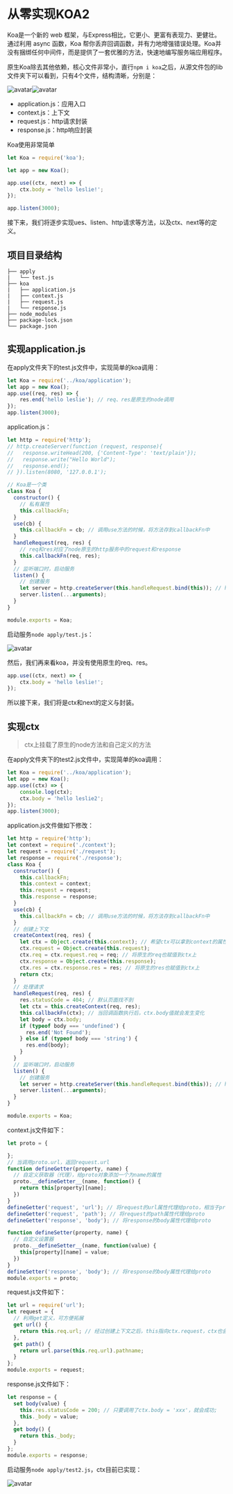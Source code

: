 # 从零实现KOA2
Koa是一个新的 web 框架，与Express相比，它更小、更富有表现力、更健壮。通过利用 async 函数，Koa 帮你丢弃回调函数，并有力地增强错误处理。Koa并没有捆绑任何中间件，而是提供了一套优雅的方法，快速地编写服务端应用程序。

原生Koa除去其他依赖，核心文件非常小，直行`npm i koa`之后，从源文件包的lib文件夹下可以看到，只有4个文件，结构清晰，分别是：

![avatar](/images/md-images/build-koa2/k0.png)![avatar](/images/md-images/build-koa2/k1.png)

- application.js：应用入口
- context.js：上下文
- request.js：http请求封装
- response.js：http响应封装

Koa使用非常简单
```js
let Koa = require('koa');

let app = new Koa();

app.use((ctx, next) => {
    ctx.body = 'hello leslie!';
});

app.listen(3000);
```
接下来，我们将逐步实现ues、listen、http请求等方法，以及ctx、next等的定义。

## 项目目录结构
```
├── apply
|   └── test.js
├── koa
|   ├── application.js
|   ├── context.js
|   ├── request.js
|   └── response.js
├── node_modules
├── package-lock.json
└── package.json
```

## 实现application.js
在apply文件夹下的test.js文件中，实现简单的koa调用：
```js
let Koa = require('../koa/application');
let app = new Koa();
app.use((req, res) => {
    res.end('hello leslie'); // req、res是原生的node调用
});
app.listen(3000);
```
application.js：
```js
let http = require('http');
// http.createServer(function (request, response){
//   response.writeHead(200, {'Content-Type': 'text/plain'});
//   response.write("Hello World");
//   response.end();
// }).listen(8080, '127.0.0.1');

// Koa是一个类
class Koa {
  constructor() {
    // 私有属性
    this.callbackFn;
  }
  use(cb) {
    this.callbackFn = cb; // 调用use方法的时候，将方法存到callbackFn中
  }
  handleRequest(req, res) {
    // req和res对应了node原生的http服务中的request和response
    this.callbackFn(req, res);
  }
  // 监听端口时，启动服务
  listen() {
    // 创建服务
    let server = http.createServer(this.handleRequest.bind(this)); // handleRequest绑定当前Koa作用域，handleRequest中的this就指向了Koa
    server.listen(...arguments);
  }
}

module.exports = Koa;
```
启动服务`node apply/test.js`：

![avatar](/images/md-images/build-koa2/k2.png)

然后，我们再来看koa，并没有使用原生的req、res。
```js
app.use((ctx, next) => {
    ctx.body = 'hello leslie!';
});
```
所以接下来，我们将是ctx和next的定义与封装。

## 实现ctx
> ctx上挂载了原生的node方法和自己定义的方法 

在apply文件夹下的test2.js文件中，实现简单的koa调用：
```js
let Koa = require('../koa/application');
let app = new Koa();
app.use((ctx) => {
    console.log(ctx);
    ctx.body = 'hello leslie2';
});
app.listen(3000);
```

application.js文件做如下修改：
```js
let http = require('http');
let context = require('./context');
let request = require('./request');
let response = require('./response');
class Koa {
  constructor() {
    this.callbackFn;
    this.context = context;
    this.request = request;
    this.response = response;
  }
  use(cb) {
    this.callbackFn = cb; // 调用use方法的时候，将方法存到callbackFn中
  }
  // 创建上下文
  createContext(req, res) {
    let ctx = Object.create(this.context); // 希望ctx可以拿到context的属性，但是不修改context的属性
    ctx.request = Object.create(this.request);
    ctx.req = ctx.request.req = req; // 将原生的req也赋值到ctx上
    ctx.response = Object.create(this.response);
    ctx.res = ctx.response.res = res; // 将原生的res也赋值到ctx上
    return ctx;
  }
  // 处理请求
  handleRequest(req, res) {
    res.statusCode = 404; // 默认页面找不到
    let ctx = this.createContext(req, res);
    this.callbackFn(ctx); // 当回调函数执行后，ctx.body值就会发生变化
    let body = ctx.body;
    if (typeof body === 'undefined') {
      res.end('Not Found');
    } else if (typeof body === 'string') {
      res.end(body);
    }
  }
  // 监听端口时，启动服务
  listen() {
    // 创建服务
    let server = http.createServer(this.handleRequest.bind(this)); // handleRequest绑定当前Koa作用域，handleRequest中的this就指向了Koa
    server.listen(...arguments);
  }
}

module.exports = Koa;
```
context.js文件如下：
```js
let proto = {

};
// 当调用proto.url，返回request.url
function defineGetter(property, name) {
  // 自定义获取器（代理），给proto对象添加一个为name的属性
  proto.__defineGetter__(name, function() {
    return this[property][name];
  })
}
defineGetter('request', 'url'); // 将request的url属性代理给proto，相当于proto.url = proto.request.url;
defineGetter('request', 'path'); // 将request的path属性代理给proto
defineGetter('response', 'body'); // 将response的body属性代理给proto

function defineSetter(property, name) {
  // 自定义设置器
  proto.__defineSetter__(name, function(value) {
    this[property][name] = value;
  })
}
defineSetter('response', 'body'); // 将response的body属性代理给proto
module.exports = proto;
```

request.js文件如下：
```js
let url = require('url');
let request = {
  // 利用get定义，可方便拓展
  get url() {
    return this.req.url; // 经过创建上下文之后，this指向ctx.request，ctx也会代理ctx.request上的属性
  },
  get path() {
    return url.parse(this.req.url).pathname;
  }
};
module.exports = request;
```

response.js文件如下：
```js
let response = {
  set body(value) {
    this.res.statusCode = 200; // 只要调用了ctx.body = 'xxx'，就会成功;
    this._body = value;
  },
  get body() {
    return this._body;
  }
};
module.exports = response;
```

启动服务`node apply/test2.js`，ctx目前已实现：

![avatar](/images/md-images/build-koa2/k3.png)